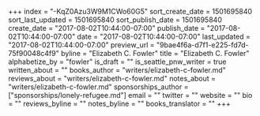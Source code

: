 +++
index = "-KqZ0Azu3W9M1CWo60G5"
sort_create_date = 1501695840
sort_last_updated = 1501695840
sort_publish_date = 1501695840
create_date = "2017-08-02T10:44:00-07:00"
publish_date = "2017-08-02T10:44:00-07:00"
date = "2017-08-02T10:44:00-07:00"
last_updated = "2017-08-02T10:44:00-07:00"
preview_url = "9bae4f6a-d7f1-e225-fd7d-75f90048c4f9"
byline = "Elizabeth C. Fowler"
title = "Elizabeth C. Fowler"
alphabetize_by = "fowler"
is_draft = ""
is_seattle_pnw_writer = true
written_about = ""
books_author = "writers/elizabeth-c-fowler.md"
reviews_about = "writers/elizabeth-c-fowler.md"
notes_about = "writers/elizabeth-c-fowler.md"
sponsorships_author = ["sponsorships/lonely-refugee.md"]
email = ""
twitter = ""
website = ""
bio = ""
reviews_byline = ""
notes_byline = ""
books_translator = ""
+++
